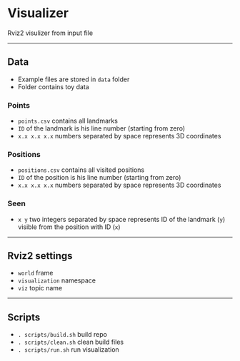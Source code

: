 # Visualizer
Rviz2 visulizer from input file

-------------------------------------------------------------------------------

## Data
 - Example files are stored in `data` folder
 - Folder contains toy data

### Points
 - `points.csv` contains all landmarks
 - `ID` of the landmark is his line number (starting from zero)
 - `x.x x.x x.x` numbers separated by space represents 3D coordinates

### Positions
 - `positions.csv` contains all visited positions
 - `ID` of the position is his line number (starting from zero)
 - `x.x x.x x.x` numbers separated by space represents 3D coordinates

### Seen
 - `x y` two integers separated by space represents ID of the landmark (`y`)
   visible from the position with ID (`x`)

-------------------------------------------------------------------------------

## Rviz2 settings
 - `world` frame
 - `visualization` namespace
 - `viz` topic name

-------------------------------------------------------------------------------

## Scripts
 - `. scripts/build.sh` build repo
 - `. scripts/clean.sh` clean build files
 - `. scripts/run.sh` run visualization
